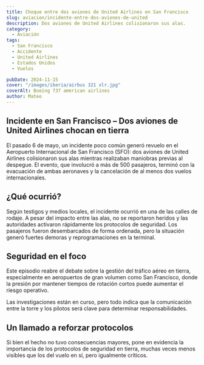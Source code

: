 ```yaml
---
title: Choque entre dos aviones de United Airlines en San Francisco
slug: aviacion/incidente-entre-dos-aviones-de-united
description: Dos aviones de United Airlines colisionaron sus alas.
category:
  - Aviación
tags:
  - San Francisco
  - Accidente
  - United Airlines
  - Estados Unidos
  - Vuelos

pubDate: 2024-11-15
cover: "/images/iberia/airbus 321 xlr.jpg"
coverAlt: Boeing 737 american airlines
author: Mateo 
---
```


## Incidente en San Francisco – Dos aviones de United Airlines chocan en tierra
El pasado 6 de mayo, un incidente poco común generó revuelo en el Aeropuerto Internacional de San Francisco (SFO): dos aviones de United Airlines colisionaron sus alas mientras realizaban maniobras previas al despegue.
El evento, que involucró a más de 500 pasajeros, terminó con la evacuación de ambas aeronaves y la cancelación de al menos dos vuelos internacionales.

##  ¿Qué ocurrió?
Según testigos y medios locales, el incidente ocurrió en una de las calles de rodaje. A pesar del impacto entre las alas, no se reportaron heridos y las autoridades activaron rápidamente los protocolos de seguridad. Los pasajeros fueron desembarcados de forma ordenada, pero la situación generó fuertes demoras y reprogramaciones en la terminal.

##  Seguridad en el foco
Este episodio reabre el debate sobre la gestión del tráfico aéreo en tierra, especialmente en aeropuertos de gran volumen como San Francisco, donde la presión por mantener tiempos de rotación cortos puede aumentar el riesgo operativo.

Las investigaciones están en curso, pero todo indica que la comunicación entre la torre y los pilotos será clave para determinar responsabilidades.

##  Un llamado a reforzar protocolos
Si bien el hecho no tuvo consecuencias mayores, pone en evidencia la importancia de los protocolos de seguridad en tierra, muchas veces menos visibles que los del vuelo en sí, pero igualmente críticos.